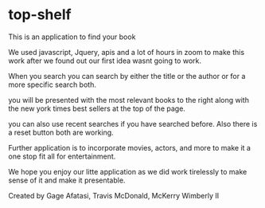 # top-shelf
This is an application to find your book

We used javascript, Jquery, apis and a lot of hours in zoom to make this work after we found out our first idea wasnt going to work.

When you search you can search by either the title or the author or for a more specific search both.

you will be presented with the most relevant books to the right along with the new york times best sellers at the top of the page.

you can also use recent searches if you have searched before. Also there is a reset button both are working.

Further application is to incorporate movies, actors, and more to make it a one stop fit all for entertainment.

We hope you enjoy our litte application as we did work tirelessly to make sense of it and make it presentable.

Created by
Gage Afatasi, Travis McDonald, McKerry Wimberly II

